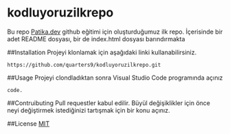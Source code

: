 # kodluyoruzilkrepo
Bu repo [Patika.dev](https://www.patika.dev/) github eğitimi için oluşturduğumuz ilk repo. İçerisinde bir adet README dosyası, bir de index.html dosyası barındırmakta

##Installation
Projeyi klonlamak için aşağıdaki linki kullanabilirsiniz.

```https://github.com/quarters9/kodluyoruzilkrepo.git```

##Usage
Projeyi clondladıktan sonra Visual Studio Code programında açınız

```cd kodluyoruzilkrepo 
code.
```
##Contruibuting
Pull requestler kabul edilir. Büyül değişiklikler için önce neyi değiştirmek istediğinizi tartışmak için bir konu açınız.

##License
[MIT](https://opensource.org/licenses/MIT)


